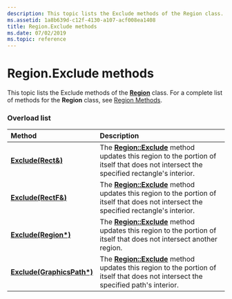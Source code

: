 ```yaml
---
description: This topic lists the Exclude methods of the Region class. For a complete list of methods for the Region class, see Region Methods.
ms.assetid: 1a8b639d-c12f-4130-a107-acf008ea1408
title: Region.Exclude methods
ms.date: 07/02/2019
ms.topic: reference
---
```


# Region.Exclude methods

This topic lists the Exclude methods of the [**Region**](/windows/win32/api/gdiplusheaders/nl-gdiplusheaders-region) class. For a complete list of methods for the **Region** class, see [Region Methods](-gdiplus-class-region-methods.md).

### Overload list



| Method                                                                 | Description                                                                                                                                                                                         |
|:-----------------------------------------------------------------------|:----------------------------------------------------------------------------------------------------------------------------------------------------------------------------------------------------|
| [**Exclude(Rect&)**](/previous-versions//ms534825(v=vs.85))     | The [**Region::Exclude**](/previous-versions//ms534825(v=vs.85)) method updates this region to the portion of itself that does not intersect the specified rectangle's interior.<br/>  |
| [**Exclude(RectF&)**](/windows/win32/api/gdiplusheaders/nf-gdiplusheaders-region-exclude(inconstrectf_))   | The [**Region::Exclude**](/windows/win32/api/gdiplusheaders/nf-gdiplusheaders-region-exclude(inconstrectf_)) method updates this region to the portion of itself that does not intersect the specified rectangle's interior.<br/> |
| [**Exclude(Region\*)**](/windows/win32/api/gdiplusheaders/nf-gdiplusheaders-region-exclude(inconstregion))     | The [**Region::Exclude**](/windows/win32/api/gdiplusheaders/nf-gdiplusheaders-region-exclude(inconstregion)) method updates this region to the portion of itself that does not intersect another region.<br/>                         |
| [**Exclude(GraphicsPath\*)**](/windows/win32/api/gdiplusheaders/nf-gdiplusheaders-region-exclude(inconstgraphicspath)) | The [**Region::Exclude**](/windows/win32/api/gdiplusheaders/nf-gdiplusheaders-region-exclude(inconstgraphicspath)) method updates this region to the portion of itself that does not intersect the specified path's interior.<br/>            |



 

 
